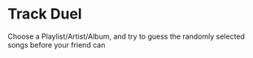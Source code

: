 # Track Duel

Choose a Playlist/Artist/Album, and try to guess the randomly selected songs before your friend can
